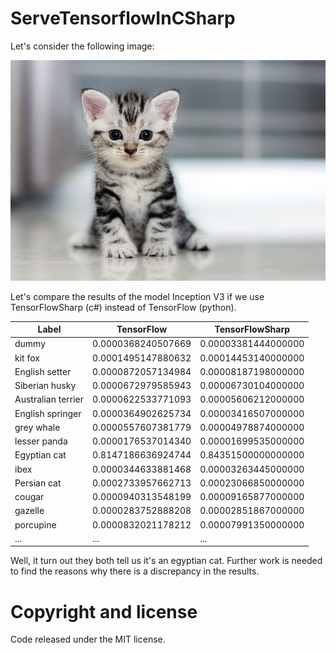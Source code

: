 # ServeTensorflowInCSharp
Let's consider the following image:

<p align="center">
    <img alt="Example" src="files/cat1.jpg" />
</p>

Let's compare the results of the model Inception V3 if we use TensorFlowSharp (c#) instead of TensorFlow (python).

| Label              | TensorFlow         | TensorFlowSharp     |
|--------------------|--------------------|---------------------|
| dummy              | 0.0000368240507669 | 0.00003381444000000 |
| kit fox            | 0.0001495147880632 | 0.00014453140000000 |
| English setter     | 0.0000872057134984 | 0.00008187198000000 |
| Siberian husky     | 0.0000672979585943 | 0.00006730104000000 |
| Australian terrier | 0.0000622533771093 | 0.00005606212000000 |
| English springer   | 0.0000364902625734 | 0.00003416507000000 |
| grey whale         | 0.0000557607381779 | 0.00004978874000000 |
| lesser panda       | 0.0000176537014340 | 0.00001699535000000 |
| Egyptian cat       | 0.8147186636924744 | 0.84351500000000000 |
| ibex               | 0.0000344633881468 | 0.00003263445000000 |
| Persian cat        | 0.0002733957662713 | 0.00023066850000000 |
| cougar             | 0.0000940313548199 | 0.00009165877000000 |
| gazelle            | 0.0000283752888208 | 0.00002851867000000 |
| porcupine          | 0.0000832021178212 | 0.00007991350000000 |
| ...                | ...                | ...                 |

Well, it turn out they both tell us it's an egyptian cat.
Further work is needed to find the reasons why there is a discrepancy in the results.

# Copyright and license
Code released under the MIT license.